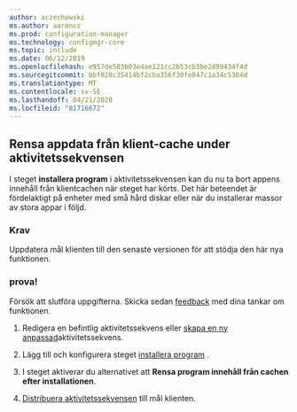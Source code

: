```yaml
---
author: aczechowski
ms.author: aaroncz
ms.prod: configuration-manager
ms.technology: configmgr-core
ms.topic: include
ms.date: 06/12/2019
ms.openlocfilehash: e957de503b03e4ae121cc2b53cb3be2d99434f4d
ms.sourcegitcommit: bbf820c35414bf2cba356f30fe047c1a34c5384d
ms.translationtype: MT
ms.contentlocale: sv-SE
ms.lasthandoff: 04/21/2020
ms.locfileid: "81716672"
---
```

## <a name="clear-app-content-from-client-cache-during-task-sequence"></a><a name="bkmk_tscache"></a>Rensa appdata från klient-cache under aktivitetssekvensen

<!--4485675-->

I steget **installera program** i aktivitetssekvensen kan du nu ta bort appens innehåll från klientcachen när steget har körts. Det här beteendet är fördelaktigt på enheter med små hård diskar eller när du installerar massor av stora appar i följd.

### <a name="prerequisite"></a>Krav

Uppdatera mål klienten till den senaste versionen för att stödja den här nya funktionen.

### <a name="try-it-out"></a>prova!

Försök att slutföra uppgifterna. Skicka sedan [feedback](../../../../understand/find-help.md#product-feedback) med dina tankar om funktionen.

1. Redigera en befintlig aktivitetssekvens eller [skapa en ny anpassad](../../../../../osd/deploy-use/create-a-custom-task-sequence.md)aktivitetssekvens.

1. Lägg till och konfigurera steget [installera program](../../../../../osd/understand/task-sequence-steps.md#BKMK_InstallApplication) .

1. I steget aktiverar du alternativet att **Rensa program innehåll från cachen efter installationen**.

1. [Distribuera aktivitetssekvensen](../../../../../osd/deploy-use/deploy-a-task-sequence.md) till mål klienten.
